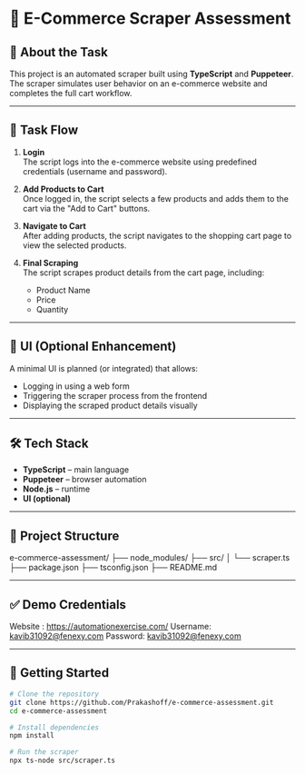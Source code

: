 # 🛒 E-Commerce Scraper Assessment

## 📌 About the Task

This project is an automated scraper built using **TypeScript** and **Puppeteer**. The scraper simulates user behavior on an e-commerce website and completes the full cart workflow.

---

## 🔧 Task Flow

1. **Login**  
   The script logs into the e-commerce website using predefined credentials (username and password).

2. **Add Products to Cart**  
   Once logged in, the script selects a few products and adds them to the cart via the "Add to Cart" buttons.

3. **Navigate to Cart**  
   After adding products, the script navigates to the shopping cart page to view the selected products.

4. **Final Scraping**  
   The script scrapes product details from the cart page, including:
   - Product Name
   - Price
   - Quantity

---

## 🎨 UI (Optional Enhancement)

A minimal UI is planned (or integrated) that allows:
- Logging in using a web form
- Triggering the scraper process from the frontend
- Displaying the scraped product details visually

---

## 🛠️ Tech Stack

- **TypeScript** – main language
- **Puppeteer** – browser automation
- **Node.js** – runtime
- **UI (optional)**

---

## 📂 Project Structure
e-commerce-assessment/
├── node_modules/
├── src/
│   └── scraper.ts
├── package.json
├── tsconfig.json
├── README.md

---

## ✅ Demo Credentials
Website : https://automationexercise.com/
Username: kavib31092@fenexy.com
Password: kavib31092@fenexy.com

---

## 🚀 Getting Started

```bash
# Clone the repository
git clone https://github.com/Prakashoff/e-commerce-assessment.git
cd e-commerce-assessment

# Install dependencies
npm install

# Run the scraper
npx ts-node src/scraper.ts



